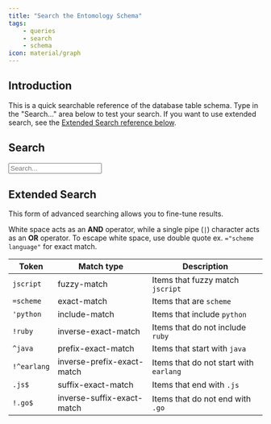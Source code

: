 ```yaml
---
title: "Search the Entomology Schema"
tags:
    - queries
    - search
    - schema
icon: material/graph
---
```

## Introduction
This is a quick searchable reference of the database table schema. Type in the "Search..." area below to test your search. If you want to use extended search, see the [Extended Search reference below](#extended-search).

## Search
  <input type="text" id="searchInput" placeholder="Search...">
  <ul id="results"></ul>

<script type="module" src="/data-documentation/assets/js/query-browser.mjs"></script>

## Extended Search

<p>This form of advanced searching allows you to fine-tune results.</p>
<p>White space acts as an <strong>AND</strong> operator, while a single pipe (<code>|</code>) character acts as an <strong>OR</strong> operator. To escape white space, use double quote ex. <code>="scheme language"</code> for exact match.</p>
<table><thead><tr><th>Token</th><th>Match type</th><th>Description</th></tr></thead><tbody><tr><td><code>jscript</code></td><td>fuzzy-match</td><td>Items that fuzzy match <code>jscript</code></td></tr><tr><td><code>=scheme</code></td><td>exact-match</td><td>Items that are <code>scheme</code></td></tr><tr><td><code>'python</code></td><td>include-match</td><td>Items that include <code>python</code></td></tr><tr><td><code>!ruby</code></td><td>inverse-exact-match</td><td>Items that do not include <code>ruby</code></td></tr><tr><td><code>^java</code></td><td>prefix-exact-match</td><td>Items that start with <code>java</code></td></tr><tr><td><code>!^earlang</code></td><td>inverse-prefix-exact-match</td><td>Items that do not start with <code>earlang</code></td></tr><tr><td><code>.js$</code></td><td>suffix-exact-match</td><td>Items that end with <code>.js</code></td></tr><tr><td><code>!.go$</code></td><td>inverse-suffix-exact-match</td><td>Items that do not end with <code>.go</code></td></tr></tbody></table>